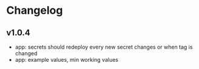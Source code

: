 # Changelog

## v1.0.4
* app: secrets should redeploy every new secret changes or when tag is changed
* app: example values, min working values 